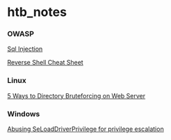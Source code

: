 # htb_notes

### OWASP

[Sql Injection](https://sechow.com/bricks/docs/login-1.html)
>
[Reverse Shell Cheat Sheet](http://pentestmonkey.net/cheat-sheet/shells/reverse-shell-cheat-sheet)

### Linux

[5 Ways to Directory Bruteforcing on Web Server](https://www.hackingarticles.in/5-ways-directory-bruteforcing-web-server/)

### Windows

[Abusing SeLoadDriverPrivilege for privilege escalation](https://www.tarlogic.com/en/blog/abusing-seloaddriverprivilege-for-privilege-escalation/)

